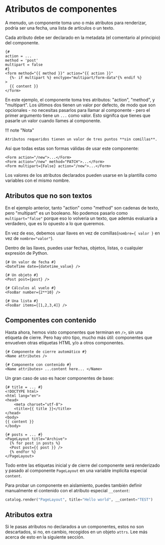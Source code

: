 # Atributos de componentes

A menudo, un componente toma uno o más atributos para renderizar, podría ser una fecha, una lista de artículos o un texto.

Cada atributo debe ser declarado en la metadata (el comentario al principio) del componente.

```html+jinja title="components/Form.jinja"
{#
action = ...
method = 'post'
multipart = false
#}
<form method="{{ method }}" action="{{ action }}"
  {%- if multipart %} enctype="multipart/form-data"{% endif %}
>
  {{ content }}
</form>
```

En este ejemplo, el componente toma tres atributos: "action", "method", y "multipart". Los últimos dos tienen un valor por defecto, de modo que son opcionales - no necesitas pasarlos para llamar al componente - pero el primer argumento tiene un `...` como valor. Esto signifca que tienes que pasarle un valor cuando llames al componente.

!!! note "Nota"

    Atributos requeridos tienen un valor de tres puntos **sin comillas**.

Así que todas estas son formas válidas de usar este componente:

```html+jinja
<Form action="/new">...</Form>
<Form action="/new" method="PATCH">...</Form>
<Form multipart={False} action="/new">...</Form>
```

Los valores de los atributos declarados pueden usarse en la plantilla como variables con el mismo nombre.


## Atributos que no son textos

En el ejemplo anterior, tanto "action" como "method" son cadenas de texto, pero "multipart" es un booleano. No podemos pasarlo como `multipart="false"` porque eso lo volveria un texto, que además evaluaría a verdadero, que es lo opuesto a lo que queremos.

En vez de eso, debemos usar llaves en vez de comillas(`nombre={ valor }` en vez de `nombre="valor"`).

Dentro de las llaves, puedes usar fechas, objetos, listas, o cualquier expresión de Python.

```html+jinja
{# Un valor de fecha #}
<DateTime date={datetime_value} />

{# Un objeto #}
<Post post={post} />

{# Cálculos al vuelo #}
<FooBar number={2**10} />

{# Una lista #}
<FooBar items={[1,2,3,4]} />
```


## Componentes con contenido

Hasta ahora, hemos visto componentes que terminan en `/>`, sin una etiqueta de cierre. Pero hay otro tipo, mucho más útil: componentes que envuelven otras etiquetas HTML y/o a otros componentes.


```html+jinja
{# Componente de cierre automático #}
<Name attributes />

{# Componente con contenido #}
<Name attributes> ...content here... </Name>
```

Un gran caso de uso es hacer componentes de base:

```html+jinja title="components/PageLayout.jinja"
{# title = ... #}
<!DOCTYPE html>
<html lang="en">
<head>
	<meta charset="utf-8">
	<title>{{ title }}</title>
</head>
<body>
{{ content }}
</body>
```

```html+jinja title="components/ArchivePage.jinja"
{# posts = ... #}
<PageLayout title="Archive">
  {% for post in posts %}
  <Post post={{ post }} />
  {% endfor %}
</PageLayout>
```

Todo entre las etiquetas inicial y de cierre del componente será renderizado y pasado al componente `PageLayout` en una variable implícita especial `content`.

Para probar un componente en aislamiento, puedes también definir manualmente el contenido con el atributo especial `__content`:

```python
catalog.render("PageLayout", title="Hello world", __content="TEST")
```

## Atributos extra

Si le pasas atributos no declarados a un componentes, estos no son descartados, si no, en cambio, recogidos en un objeto `attrs`. Lee más acerca de esto en la siguiente sección.
